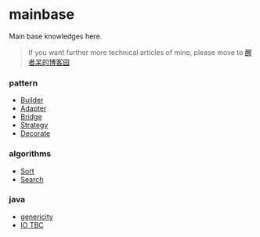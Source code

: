 # mainbase
Main base knowledges here.
> If you want further more technical articles of mine, please move to [醒者呆的博客园](http://www.cnblogs.com/Evsward/)

### pattern
- [Builder](https://github.com/evsward/mainbase/tree/master/src/main/java/pattern/builder)
- [Adapter](https://github.com/evsward/mainbase/tree/master/src/main/java/pattern/adapter)
- [Bridge](https://github.com/evsward/mainbase/tree/master/src/main/java/pattern/bridge)
- [Strategy](https://github.com/evsward/mainbase/tree/master/src/main/java/pattern/strategy)
- [Decorate](https://github.com/evsward/mainbase/tree/master/src/main/java/pattern/decorate)

### algorithms
- [Sort](https://github.com/evsward/mainbase/tree/master/src/main/java/algorithms/sort)
- [Search](https://github.com/evsward/mainbase/tree/master/src/main/java/algorithms/search)

### java
- [genericity](https://github.com/evsward/mainbase/tree/master/src/main/java/javaS/genericity)
- [IO TBC](https://github.com/evsward/mainbase/tree/master/src/main/java/javaS/IO)